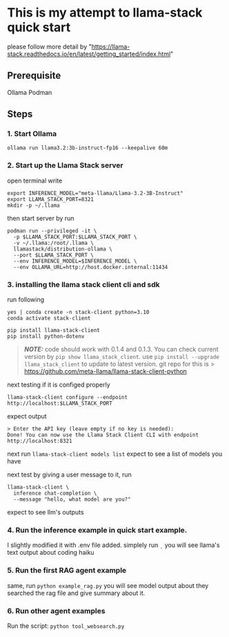 # This is my attempt to llama-stack quick start
please follow more detail by "https://llama-stack.readthedocs.io/en/latest/getting_started/index.html"

## Prerequisite
Ollama
Podman

## Steps
### 1. Start Ollama
`ollama run llama3.2:3b-instruct-fp16 --keepalive 60m`
### 2. Start up the Llama Stack server  
open terminal write
``````
export INFERENCE_MODEL="meta-llama/Llama-3.2-3B-Instruct"
export LLAMA_STACK_PORT=8321
mkdir -p ~/.llama
``````
then start server by run
```
podman run --privileged -it \
  -p $LLAMA_STACK_PORT:$LLAMA_STACK_PORT \
  -v ~/.llama:/root/.llama \
  llamastack/distribution-ollama \
  --port $LLAMA_STACK_PORT \
  --env INFERENCE_MODEL=$INFERENCE_MODEL \
  --env OLLAMA_URL=http://host.docker.internal:11434
```
### 3. installing the llama stack client cli and sdk
run following
```
yes | conda create -n stack-client python=3.10
conda activate stack-client

pip install llama-stack-client
pip install python-dotenv
```
> **_NOTE:_** code should work with 0.1.4 and 0.1.3. You can check current version by `pip show llama_stack_client`. use `pip install --upgrade llama_stack_client` to update to latest version. git repo for this is > https://github.com/meta-llama/llama-stack-client-python

next testing if it is configed properly
```
llama-stack-client configure --endpoint http://localhost:$LLAMA_STACK_PORT
```
expect output
```
> Enter the API key (leave empty if no key is needed):
Done! You can now use the Llama Stack Client CLI with endpoint http://localhost:8321
```
next run `llama-stack-client models list`
expect to see a list of models you have

next test by giving a user message to it, run
```
llama-stack-client \
  inference chat-completion \
  --message "hello, what model are you?"
```
expect to see llm's outputs

### 4. Run the inference example in quick start example.
I slightly modified it with .env file added.
simplely run `¸` you will see llama's text output about coding haiku

### 5. Run the first RAG agent example
same, run `python example_rag.py` 
you will see model output about they searched the rag file and give summary about it.

### 6. Run other agent examples
Run the script:
`python tool_websearch.py`
